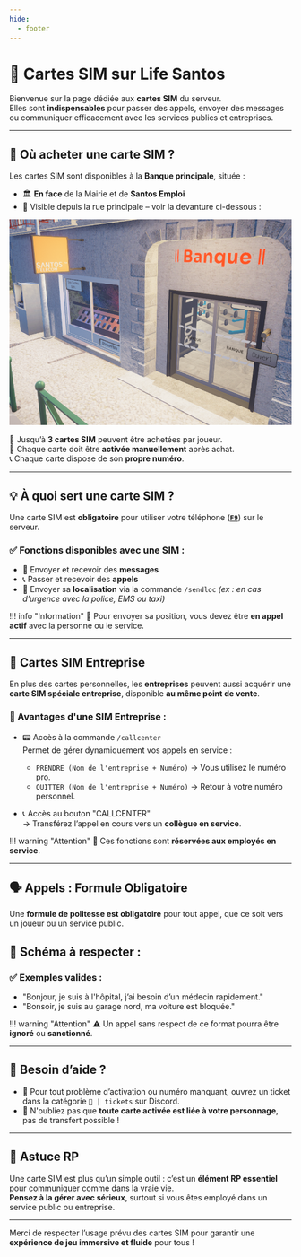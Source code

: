 ```yaml
---
hide:
  - footer
---
```


# 📱 Cartes SIM sur Life Santos

Bienvenue sur la page dédiée aux **cartes SIM** du serveur.  
Elles sont **indispensables** pour passer des appels, envoyer des messages ou communiquer efficacement avec les services publics et entreprises.

---

## 🏦 Où acheter une carte SIM ?

Les cartes SIM sont disponibles à la **Banque principale**, située :

- 🏛️ **En face** de la Mairie et de **Santos Emploi**  
- 📍 Visible depuis la rue principale – voir la devanture ci-dessous :  

![Devanture](../images/devanture.png)

🎫 Jusqu’à **3 cartes SIM** peuvent être achetées par joueur.  
🔧 Chaque carte doit être **activée manuellement** après achat.  
📞 Chaque carte dispose de son **propre numéro**.

---

## 💡 À quoi sert une carte SIM ?

Une carte SIM est **obligatoire** pour utiliser votre téléphone ([**`F9`**](../touches/f9.md)) sur le serveur.

### ✅ Fonctions disponibles avec une SIM :

- 📲 Envoyer et recevoir des **messages**
- 📞 Passer et recevoir des **appels**
- 📍 Envoyer sa **localisation** via la commande `/sendloc` *(ex : en cas d’urgence avec la police, EMS ou taxi)*

!!! info "Information"
    💬 Pour envoyer sa position, vous devez être **en appel actif** avec la personne ou le service.

---

## 🏢 Cartes SIM Entreprise

En plus des cartes personnelles, les **entreprises** peuvent aussi acquérir une **carte SIM spéciale entreprise**, disponible **au même point de vente**.

### 🎯 Avantages d'une SIM Entreprise :

- 📟 Accès à la commande `/callcenter`  
  Permet de gérer dynamiquement vos appels en service :
  - `PRENDRE (Nom de l'entreprise + Numéro)` → Vous utilisez le numéro pro.
  - `QUITTER (Nom de l'entreprise + Numéro)` → Retour à votre numéro personnel.

- 📞 Accès au bouton "CALLCENTER"  
  → Transférez l’appel en cours vers un **collègue en service**.

!!! warning "Attention"
    🚨 Ces fonctions sont **réservées aux employés en service**.

---

## 🗣️ **Appels : Formule Obligatoire**

Une **formule de politesse est obligatoire** pour tout appel, que ce soit vers un joueur ou un service public.

## 🧾 Schéma à respecter :


### ✅ Exemples valides :
- "Bonjour, je suis à l'hôpital, j’ai besoin d’un médecin rapidement."
- "Bonsoir, je suis au garage nord, ma voiture est bloquée."

!!! warning "Attention"
    ⚠️ Un appel sans respect de ce format pourra être **ignoré** ou **sanctionné**.

---

## 🙋 Besoin d’aide ?

- 💬 Pour tout problème d’activation ou numéro manquant, ouvrez un ticket dans la catégorie `📩 | tickets` sur Discord.
- 📌 N'oubliez pas que **toute carte activée est liée à votre personnage**, pas de transfert possible !

---

## 🧠 Astuce RP

Une carte SIM est plus qu’un simple outil : c’est un **élément RP essentiel** pour communiquer comme dans la vraie vie.  
**Pensez à la gérer avec sérieux**, surtout si vous êtes employé dans un service public ou entreprise.

---

Merci de respecter l’usage prévu des cartes SIM pour garantir une **expérience de jeu immersive et fluide** pour tous !
